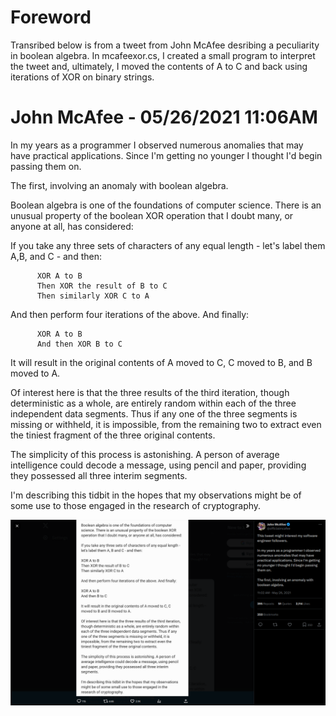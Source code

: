 # Foreword

Transribed below is from a tweet from John McAfee desribing a peculiarity in boolean algebra. In mcafeexor.cs, I created a small program to interpret the tweet and, ultimately, I moved the contents of A to C and back using iterations of XOR on binary strings. 

# John McAfee - 05/26/2021 11:06AM

In my years as a programmer I observed numerous anomalies that may have practical applications. Since I'm getting no younger I thought I'd begin passing them on. 

The first, involving an anomaly with boolean algebra.

Boolean algebra is one of the foundations of computer science. There is an unusual property of the boolean XOR operation that I doubt many, or anyone at all, has considered:

If you take any three sets of characters of any equal length - let's label them A,B, and C - and then:

          XOR A to B
          Then XOR the result of B to C
          Then similarly XOR C to A

And then perform four iterations of the above. And finally:

          XOR A to B
          And then XOR B to C

It will result in the original contents of A moved to C, C moved to B, and B moved to A.

Of interest here is that the three results of the third iteration, though deterministic as a whole, are entirely random within each of the three independent data segments. Thus if any one of the three segments is missing or withheld, it is impossible, from the remaining two to extract even the tiniest fragment of the three original contents.

The simplicity of this process is astonishing. A person of average intelligence could decode a message, using pencil and paper, providing they possessed all three interim segments. 

I'm describing this tidbit in the hopes that my observations might be of some use to those engaged in the research of cryptography.

![DMS](mcafeexor.png)

